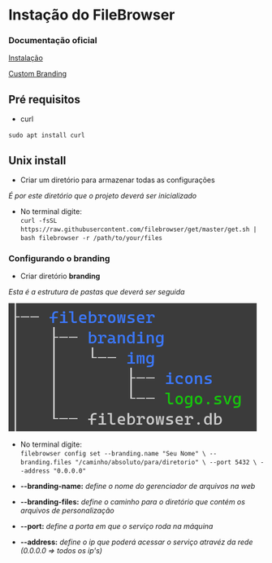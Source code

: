 # Instação do FileBrowser

### Documentação oficial

[Instalação](https://filebrowser.org/installation)

[Custom Branding](https://filebrowser.org/configuration/custom-branding)

## Pré requisitos

- curl

`sudo apt install curl`

## Unix install

- Criar um diretório para armazenar todas as configurações

*É por este diretório que o projeto deverá ser inicializado*

- No terminal digite: <br />
`curl -fsSL https://raw.githubusercontent.com/filebrowser/get/master/get.sh | bash
filebrowser -r /path/to/your/files`

### Configurando o branding

- Criar diretório **branding**

*Esta é a estrutura de pastas que deverá ser seguida*

![](./assets/tree.png)

- No terminal digite: <br />
`filebrowser config set --branding.name "Seu Nome" \
    --branding.files "/caminho/absoluto/para/diretorio" \
    --port 5432 \
    --address "0.0.0.0"`

- **--branding-name:** *define o nome do gerenciador de arquivos na web*

- **--branding-files:** *define o caminho para o diretório que contém os arquivos de personalização*

- **--port:** *define a porta em que o serviço roda na máquina*

- **--address:** *define o ip que poderá acessar o serviço atravéz da rede (0.0.0.0 => todos os ip's)*